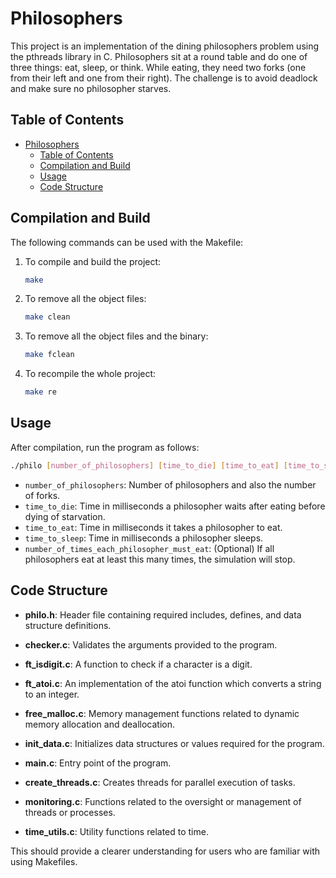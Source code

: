# Philosophers

This project is an implementation of the dining philosophers problem using the pthreads library in C. Philosophers sit at a round table and do one of three things: eat, sleep, or think. While eating, they need two forks (one from their left and one from their right). The challenge is to avoid deadlock and make sure no philosopher starves.

## Table of Contents

- [Philosophers](#philosophers)
  - [Table of Contents](#table-of-contents)
  - [Compilation and Build](#compilation-and-build)
  - [Usage](#usage)
  - [Code Structure](#code-structure)

## Compilation and Build

The following commands can be used with the Makefile:

1. To compile and build the project:
   ```bash
   make
   ```

2. To remove all the object files:
   ```bash
   make clean
   ```

3. To remove all the object files and the binary:
   ```bash
   make fclean
   ```

4. To recompile the whole project:
   ```bash
   make re
   ```

## Usage

After compilation, run the program as follows:

```bash
./philo [number_of_philosophers] [time_to_die] [time_to_eat] [time_to_sleep] [optional: number_of_times_each_philosopher_must_eat]
```

- `number_of_philosophers`: Number of philosophers and also the number of forks.
- `time_to_die`: Time in milliseconds a philosopher waits after eating before dying of starvation.
- `time_to_eat`: Time in milliseconds it takes a philosopher to eat.
- `time_to_sleep`: Time in milliseconds a philosopher sleeps.
- `number_of_times_each_philosopher_must_eat`: (Optional) If all philosophers eat at least this many times, the simulation will stop.

## Code Structure

   - **philo.h**: Header file containing required includes, defines, and data structure definitions.

   - **checker.c**: Validates the arguments provided to the program.

   - **ft_isdigit.c**: A function to check if a character is a digit.

   - **ft_atoi.c**: An implementation of the atoi function which converts a string to an integer.

   - **free_malloc.c**: Memory management functions related to dynamic memory allocation and deallocation.

   - **init_data.c**: Initializes data structures or values required for the program.

   - **main.c**: Entry point of the program.

   - **create_threads.c**: Creates threads for parallel execution of tasks.

   - **monitoring.c**: Functions related to the oversight or management of threads or processes.

   - **time_utils.c**: Utility functions related to time.

This should provide a clearer understanding for users who are familiar with using Makefiles.
